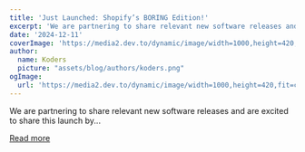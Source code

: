 ```yaml
---
title: 'Just Launched: Shopify’s BORING Edition!'
excerpt: 'We are partnering to share relevant new software releases and are excited to share this launch by...'
date: '2024-12-11'
coverImage: 'https://media2.dev.to/dynamic/image/width=1000,height=420,fit=cover,gravity=auto,format=auto/https%3A%2F%2Fdev-to-uploads.s3.amazonaws.com%2Fuploads%2Farticles%2Fznb2600q9c9t5bt9ef2n.png'
author:
  name: Koders
  picture: "assets/blog/authors/koders.png"
ogImage:
  url: 'https://media2.dev.to/dynamic/image/width=1000,height=420,fit=cover,gravity=auto,format=auto/https%3A%2F%2Fdev-to-uploads.s3.amazonaws.com%2Fuploads%2Farticles%2Fznb2600q9c9t5bt9ef2n.png'
---
```


We are partnering to share relevant new software releases and are excited to share this launch by...

[Read more](https://dev.to/devteam/just-launched-shopifys-boring-edition-10p5)
